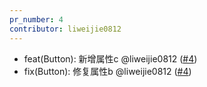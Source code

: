 ```yaml
---
pr_number: 4
contributor: liweijie0812
---
```


- feat(Button): 新增属性c @liweijie0812 ([#4](https://github.com/liweijie0812/test-mono-log/pull/4))
- fix(Button): 修复属性b @liweijie0812 ([#4](https://github.com/liweijie0812/test-mono-log/pull/4))
